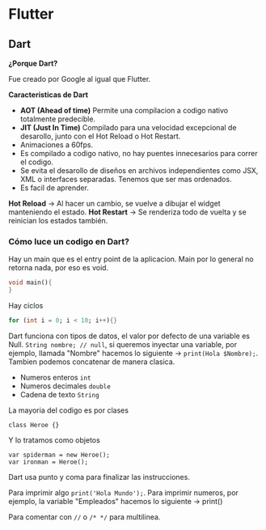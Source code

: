 # Flutter

## Dart

**¿Porque Dart?**

Fue creado por Google al igual que Flutter.

**Caracteristicas de Dart**

* **AOT (Ahead of time)** Permite una compilacion a codigo nativo totalmente predecible.
* **JIT (Just In Time)** Compilado para una velocidad excepcional de desarollo, junto con el Hot Reload o Hot Restart.
* Animaciones a 60fps.
* Es compilado a codigo nativo, no hay puentes innecesarios para correr el codigo.
* Se evita el desarollo de diseños en archivos independientes como JSX, XML o interfaces separadas. Tenemos que ser mas ordenados.
* Es facil de aprender.

**Hot Reload** -> Al hacer un cambio, se vuelve a dibujar el widget manteniendo el estado.
**Hot Restart** -> Se renderiza todo de vuelta y se reinician los estados también.

### Cómo luce un codigo en Dart?

Hay un main que es el entry point de la aplicacion. Main por lo general no retorna nada, por eso es void. 

```dart
void main(){
}
```

Hay ciclos

```dart
for (int i = 0; i < 10; i++){}
```

Dart funciona con tipos de datos, el valor por defecto de una variable es Null. `String nombre; // null`, si queremos inyectar una variable, por ejemplo, llamada "Nombre" hacemos lo siguiente -> `print(Hola $Nombre);`. Tambien podemos concatenar de manera clasica.

* Numeros enteros `int`
* Numeros decimales `double`
* Cadena de texto `String`

La mayoria del codigo es por clases

```
class Heroe {}
```

Y lo tratamos como objetos

```
var spiderman = new Heroe();
var ironman = Heroe();
```

Dart usa punto y coma para finalizar las instrucciones.

Para imprimir algo `print('Hola Mundo');`. Para imprimir numeros, por ejemplo, la variable "Empleados" hacemos lo siguiente -> print()

Para comentar con `//` o  `/* */` para multilinea. 



